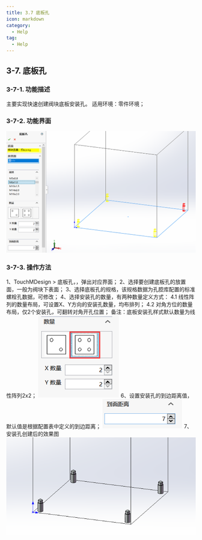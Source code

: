 ```yaml
---
title: 3.7 底板孔
icon: markdown
category:
  - Help
tag:
  - Help
---
```


## 3-7. 底板孔
### 3-7-1. 功能描述
主要实现快速创建阀块底板安装孔。
适用环境：零件环境；
### 3-7-2. 功能界面
![图片](/images/28458436.png)
### 3-7-3. 操作方法
1、TouchMDesign > 底板孔，，弹出对应界面；
2、选择要创建底板孔的放置面，一般为阀块下表面；
3、选择底板孔的规格，该规格数据为孔腔库配置的标准螺栓孔数据，可修改；
4、选择安装孔的数量，有两种数量定义方式：
4.1 线性阵列的数量布局，可设置X、Y方向的安装孔数量，均布排列；
4.2 对角方位的数量布局，仅2个安装孔，可翻转对角开孔位置；
备注：底板安装孔样式默认数量为线性阵列2x2；
![图片](/images/28458463.png)
6、设置安装孔的到边距离值，默认值是根据配置表中定义的到边距离；
![图片](/images/28458469.png)
7、安装孔创建后的效果图
![图片](/images/28458401.png)